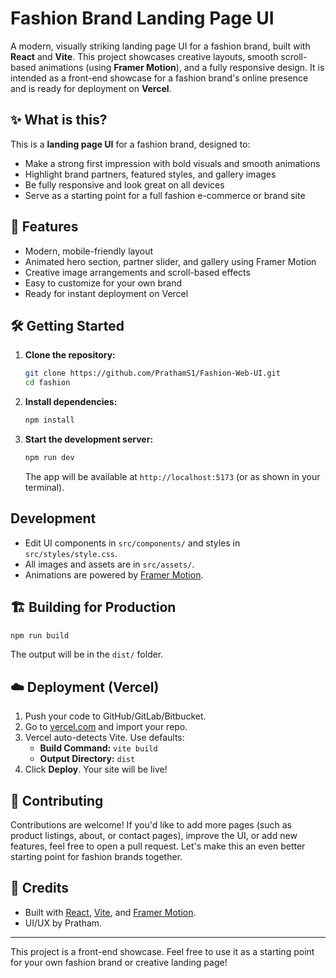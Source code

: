 # Fashion Brand Landing Page UI

A modern, visually striking landing page UI for a fashion brand, built with **React** and **Vite**. This project showcases creative layouts, smooth scroll-based animations (using **Framer Motion**), and a fully responsive design. It is intended as a front-end showcase for a fashion brand's online presence and is ready for deployment on **Vercel**.

## ✨ What is this?
This is a **landing page UI** for a fashion brand, designed to:
- Make a strong first impression with bold visuals and smooth animations
- Highlight brand partners, featured styles, and gallery images
- Be fully responsive and look great on all devices
- Serve as a starting point for a full fashion e-commerce or brand site

## 🚀 Features
- Modern, mobile-friendly layout
- Animated hero section, partner slider, and gallery using Framer Motion
- Creative image arrangements and scroll-based effects
- Easy to customize for your own brand
- Ready for instant deployment on Vercel

## 🛠️ Getting Started

1. **Clone the repository:**
   ```sh
   git clone https://github.com/PrathamS1/Fashion-Web-UI.git
   cd fashion
   ```
2. **Install dependencies:**
   ```sh
   npm install
   ```
3. **Start the development server:**
   ```sh
   npm run dev
   ```
   The app will be available at `http://localhost:5173` (or as shown in your terminal).

## Development
- Edit UI components in `src/components/` and styles in `src/styles/style.css`.
- All images and assets are in `src/assets/`.
- Animations are powered by [Framer Motion](https://www.framer.com/motion/).

## 🏗️ Building for Production
```sh
npm run build
```
The output will be in the `dist/` folder.

## ☁️ Deployment (Vercel)
1. Push your code to GitHub/GitLab/Bitbucket.
2. Go to [vercel.com](https://vercel.com/) and import your repo.
3. Vercel auto-detects Vite. Use defaults:
   - **Build Command:** `vite build`
   - **Output Directory:** `dist`
4. Click **Deploy**. Your site will be live!

## 🤝 Contributing
Contributions are welcome! If you'd like to add more pages (such as product listings, about, or contact pages), improve the UI, or add new features, feel free to open a pull request. Let's make this an even better starting point for fashion brands together.

## 🙏 Credits
- Built with [React](https://react.dev/), [Vite](https://vitejs.dev/), and [Framer Motion](https://www.framer.com/motion/).
- UI/UX by Pratham.

---

This project is a front-end showcase. Feel free to use it as a starting point for your own fashion brand or creative landing page!
